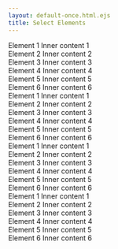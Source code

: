 ```yaml
---
layout: default-once.html.ejs
title: Select Elements
---
```


<select-elements id="first-select-elements" class="foobar">
    <div>Element 1 <span>Inner content 1</span></div>
    <div>Element 2 <span>Inner content 2</span></div>
    <div>Element 3 <span>Inner content 3</span></div>
    <div>Element 4 <span>Inner content 4</span></div>
    <div>Element 5 <span>Inner content 5</span></div>
    <div>Element 6 <span>Inner content 6</span></div>
</select-elements>

<select-elements id="second-select-elements">
    <div>Element 1 <span>Inner content 1</span></div>
    <div>Element 2 <span>Inner content 2</span></div>
    <div>Element 3 <span>Inner content 3</span></div>
    <div>Element 4 <span>Inner content 4</span></div>
    <div>Element 5 <span>Inner content 5</span></div>
    <div>Element 6 <span>Inner content 6</span></div>
</select-elements>

<select-elements id="third-select-elements" tag-name="span">
    <div>Element 1 <span>Inner content 1</span></div>
    <div>Element 2 <span>Inner content 2</span></div>
    <div>Element 3 <span>Inner content 3</span></div>
    <div>Element 4 <span>Inner content 4</span></div>
    <div>Element 5 <span>Inner content 5</span></div>
    <div>Element 6 <span>Inner content 6</span></div>
</select-elements>

<select-elements id="fourth-select-elements" tag-name="foo" count='3'>
    <div><div>Element 1 <span>Inner content 1</span></div></div>
    <div><div>Element 2 <span>Inner content 2</span></div></div>
    <div><div>Element 3 <span>Inner content 3</span></div></div>
    <div><div>Element 4 <span>Inner content 4</span></div></div>
    <div><div>Element 5 <span>Inner content 5</span></div></div>
    <div><div>Element 6 <span>Inner content 6</span></div></div>
</select-elements>



